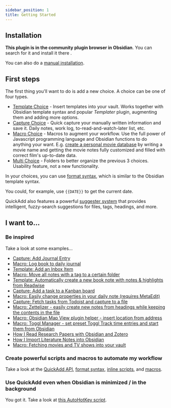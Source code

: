 ```yaml
---
sidebar_position: 1
title: Getting Started
---
```


## Installation

**This plugin is in the community plugin browser in Obsidian**. You can search for it and install it there .

You can also do a [manual installation](./ManualInstallation).

## First steps

The first thing you'll want to do is add a new choice. A choice can be one of four types.

-   [Template Choice](./Choices/TemplateChoice) - Insert templates into your vault. Works together with Obsidian template syntax and popular _Templater_ plugin, augmenting them and adding more options.
-   [Capture Choice](./Choices/CaptureChoice) - Quick capture your manually written information and save it. Daily notes, work log, to-read-and-watch-later list, etc.
-   [Macro Choice](./Choices/MacroChoice) - Macros to augment your workflow. Use the full power of Javascript programming language and Obsidian functions to do anything your want. E.g. [create a personal movie database](./Examples/Macro_MovieAndSeriesScript) by writing a movie name and getting the movie notes fully customized and filled with correct film's up-to-date data.
-   [Multi Choice](./Choices/MultiChoice) - Folders to better organize the previous 3 choices. Usability feature, not a new functionality.

In your choices, you can use [format syntax](./FormatSyntax), which is similar to the Obsidian template syntax.

You could, for example, use `{{DATE}}` to get the current date.

QuickAdd also features a powerful [suggester system](./SuggesterSystem) that provides intelligent, fuzzy-search suggestions for files, tags, headings, and more.

## I want to...

### Be inspired

Take a look at some examples...

-   [Capture: Add Journal Entry](docs/Examples/Capture_AddJournalEntry.md)
-   [Macro: Log book to daily journal](docs/Examples/Macro_LogBookToDailyJournal.md)
-   [Template: Add an Inbox Item](docs/Examples/Template_AddAnInboxItem.md)
-   [Macro: Move all notes with a tag to a certain folder](docs/Examples/Macro_MoveNotesWithATagToAFolder.md)
-   [Template: Automatically create a new book note with notes & highlights from Readwise](docs/Examples/Template_AutomaticBookNotesFromReadwise.md)
-   [Capture: Add a task to a Kanban board](docs/Examples/Capture_AddTaskToKanbanBoard.md)
-   [Macro: Easily change properties in your daily note (requires MetaEdit)](docs/Examples/Macro_ChangePropertyInDailyNotes.md)
-   [Capture: Fetch tasks from Todoist and capture to a file](docs/Examples/Capture_FetchTasksFromTodoist.md)
-   [Macro: Zettelizer - easily create new notes from headings while keeping the contents in the file](docs/Examples/Macro_Zettelizer.md)
-   [Macro: Obsidian Map View plugin helper - insert location from address](docs/Examples/Macro_AddLocationLongLatFromAddress.md)
-   [Macro: Toggl Manager - set preset Toggl Track time entries and start them from Obsidian](docs/Examples/Macro_TogglManager.md)
-   [How I Read Research Papers with Obsidian and Zotero](https://bagerbach.com/blog/how-i-read-research-papers-with-obsidian-and-zotero/)
-   [How I Import Literature Notes into Obsidian](https://bagerbach.com/blog/importing-source-notes-to-obsidian)
-   [Macro: Fetching movies and TV shows into your vault](docs/Examples/Macro_MovieAndSeriesScript.md)

### Create powerful scripts and macros to automate my workflow

Take a look at the [QuickAdd API](docs/QuickAddAPI.md), [format syntax](docs/FormatSyntax.md), [inline scripts](docs/InlineScripts.md), and [macros](docs/Choices/MacroChoice.md).

### Use QuickAdd even when Obsidian is minimized / in the background

You got it. Take a look at [this AutoHotKey script](./Misc/AHK_OpenQuickAddFromDesktop).
